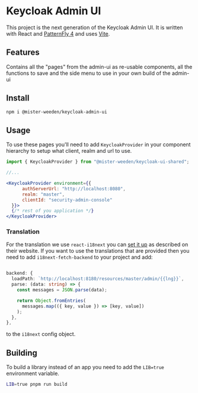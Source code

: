 # Keycloak Admin UI

This project is the next generation of the Keycloak Admin UI. It is written with React and [PatternFly 4](https://www.patternfly.org/v4/) and uses [Vite](https://vitejs.dev/guide/).

## Features

Contains all the "pages" from the admin-ui as re-usable components, all the functions to save and the side menu to use in your own build of the admin-ui

## Install

```bash
npm i @mister-weeden/keycloak-admin-ui
```

## Usage

To use these pages you'll need to add `KeycloakProvider` in your component hierarchy to setup what client, realm and url to use.

```jsx
import { KeycloakProvider } from "@mister-weeden/keycloak-ui-shared";

//...

<KeycloakProvider environment={{
      authServerUrl: "http://localhost:8080",
      realm: "master",
      clientId: "security-admin-console"
  }}>
  {/* rest of you application */}
</KeycloakProvider>
```

### Translation

For the translation we use `react-i18next` you can [set it up](https://react.i18next.com/) as described on their website.
If you want to use the translations that are provided then you need to add `i18next-fetch-backend` to your project and add:

```ts

backend: {
  loadPath: `http://localhost:8180/resources/master/admin/{{lng}}`,
  parse: (data: string) => {
    const messages = JSON.parse(data);

    return Object.fromEntries(
      messages.map(({ key, value }) => [key, value])
    );
  },
},
```
to the `i18next` config object.

## Building

To build a library instead of an app you need to add the `LIB=true` environment variable.

```bash
LIB=true pnpm run build
```